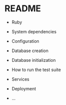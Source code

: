 # README






* Ruby

* System dependencies

* Configuration

* Database creation

* Database initialization

* How to run the test suite

* Services
* Deployment

* ...
